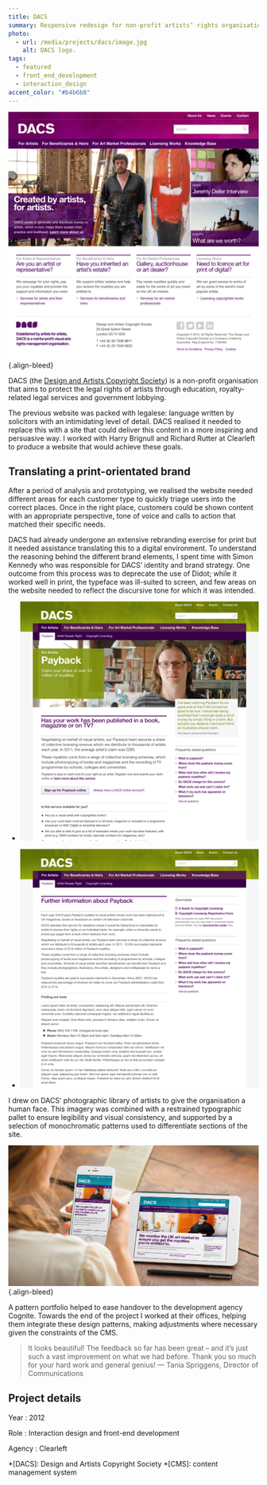 ```yaml
---
title: DACS
summary: Responsive redesign for non-profit artists’ rights organisation.
photo:
  - url: /media/projects/dacs/image.jpg
    alt: DACS logo.
tags:
  - featured
  - front_end_development
  - interaction_design
accent_color: "#b4b6b8"
---
```


![Home page.](/media/projects/dacs/homepage.png#screenshot)
{.align-bleed}

DACS (the [Design and Artists Copyright Society][1]) is a non-profit organisation that aims to protect the legal rights of artists through education, royalty-related legal services and government lobbying.

The previous website was packed with legalese: language written by solicitors with an intimidating level of detail. DACS realised it needed to replace this with a site that could deliver this content in a more inspiring and persuasive way. I worked with Harry Brignull and Richard Rutter at Clearleft to produce a website that would achieve these goals.

## Translating a print-orientated brand

After a period of analysis and prototyping, we realised the website needed different areas for each customer type to quickly triage users into the correct places. Once in the right place, customers could be shown content with an appropriate perspective, tone of voice and calls to action that matched their specific needs.

DACS had already undergone an extensive rebranding exercise for print but it needed assistance translating this to a digital environment. To understand the reasoning behind the different brand elements, I spent time with Simon Kennedy who was responsible for DACS’ identity and brand strategy. One outcome from this process was to deprecate the use of Didot; while it worked well in print, the typeface was ill-suited to screen, and few areas on the website needed to reflect the discursive tone for which it was intended.

- ![Landing page for the Payback service.](/media/projects/dacs/payback.png#screenshot "Artist photography shown front and centre on a page introducing DACS’ Payback service.")

- ![Further information about the Payback service.](/media/projects/dacs/payback_furtherinfo.png#screenshot "A restrained typographic pallet ensured legibility and visual consistency.")

I drew on DACS’ photographic library of artists to give the organisation a human face. This imagery was combined with a restrained typographic pallet to ensure legibility and visual consistency, and supported by a selection of monochromatic patterns used to differentiate sections of the site.

![The DACs website being viewed on a mobile phone and on a tablet.](/media/projects/dacs/responsive.jpg "A responsive layout meant the same content could be served to different devices, regardless of display size.")
{.align-bleed}

A pattern portfolio helped to ease handover to the development agency Cognite. Towards the end of the project I worked at their offices, helping them integrate these design patterns, making adjustments where necessary given the constraints of the CMS.

> It looks beautiful! The feedback so far has been great – and it’s just such a vast improvement on what we had before. Thank you so much for your hard work and general genius!
> — Tania Spriggens, Director of Communications

## Project details

Year
: 2012

Role
: Interaction design and front-end development

Agency
: Clearleft

[1]: https://www.dacs.org.uk

*[DACS]: Design and Artists Copyright Society
*[CMS]: content management system
